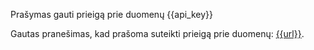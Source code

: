 Prašymas gauti prieigą prie duomenų {{api_key}}

Gautas pranešimas, kad prašoma suteikti prieigą prie duomenų: [{{url}}]({{url}}/).